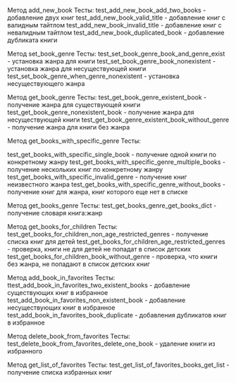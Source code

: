Метод add_new_book
Тесты:
test_add_new_book_add_two_books - добавление двух книг
test_add_new_book_valid_title - добавление книг с валидным тайтлом
test_add_new_book_invalid_title - добавление книг с невалидным тайтлом
test_add_new_book_duplicated_book - добавление дубликата книги

Метод set_book_genre
Тесты:
test_set_book_genre_book_and_genre_exist - установка жанра для книги
test_set_book_genre_book_nonexistent - установка жанра для несуществующей книги
test_set_book_genre_when_genre_nonexistent - установка несуществующего жанра

Метод get_book_genre
Тесты:
test_get_book_genre_existent_book - получение жанра для существующей книги
test_get_book_genre_nonexistent_book - получение жанра для несуществующей книги
test_get_book_genre_existent_book_without_genre - получение жанра для книги без жанра

Метод get_books_with_specific_genre
Тесты:

test_get_books_with_specific_single_book - получение одной книги по конкретному жанру
test_get_books_with_specific_genre_multiple_books - получение нескольких книг по конкретному жанру
test_get_books_with_specific_invalid_genre - получение книг неизвестного жанра
test_get_books_with_specific_genre_without_books - получение книг для жанра, книг которого еще нет в списке

Метод get_books_genre
Тесты:
test_get_books_genre_get_books_dict - получение словаря книга:жанр

Метод get_books_for_children
Тесты:
test_get_books_for_children_non_age_restricted_genres - получение списка книг для детей
test_get_books_for_children_age_restricted_genres - проверка, книги не для детей не попадат в список детских
test_get_books_for_children_book_without_genre - проверка, что книги без жанра, не попадают в список детских книг

Метод add_book_in_favorites
Тесты:
ttest_add_book_in_favorites_two_existent_books - добавление существующих книг в избранное
test_add_book_in_favorites_non_existent_book - добавление несуществующих книг в избранное
test_add_book_in_favorites_book_duplicate - добавления дубликатов книг в избранное

Метод delete_book_from_favorites
Тесты:
test_delete_book_from_favorites_delete_one_book - удаление книги из избранного

Метод get_list_of_favorites
Тесты:
test_get_list_of_favorites_books_get_list - получение списка избранных книг
